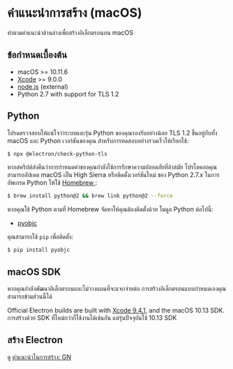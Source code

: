 # คำแนะนำการสร้าง (macOS)

ทำตามคำแนะนำด้านล่างเพื่อสร้างอิเล็กตรอนบน macOS

## ข้อกำหนดเบื้องต้น

* macOS >= 10.11.6
* [Xcode](https://developer.apple.com/technologies/tools/) >= 9.0.0
* [node.js](https://nodejs.org) (external)
* Python 2.7 with support for TLS 1.2

## Python

โปรดตรวจสอบให้แน่ใจว่าระบบและรุ่น Python ของคุณรองรับอย่างน้อย TLS 1.2 ขึ้นอยู่กับทั้ง macOS และ Python เวอร์ชันของคุณ สำหรับการทดสอบอย่างรวดเร็วให้เรียกใช้:

```sh
$ npx @electron/check-python-tls
```

หากสคริปต์ส่งคืนว่าการกำหนดค่าของคุณกำลังใช้การรักษาความปลอดภัยที่ล้าสมัย โปรโตคอลคุณสามารถอัปเดต macOS เป็น High Sierra หรือติดตั้งเวอร์ชันใหม่ ของ Python 2.7.x ในการอัพเกรด Python ให้ใช้ [ Homebrew ](https://brew.sh/):

```sh
$ brew install python@2 && brew link python@2 --force
```

หากคุณใช้ Python ตามที่ Homebrew จัดหาให้คุณต้องติดตั้งด้วย โมดูล Python ต่อไปนี้:

* [pyobjc](https://pypi.org/project/pyobjc/#description)

คุณสามารถใช้ ` pip ` เพื่อติดตั้ง:

```sh
$ pip install pyobjc
```

## macOS SDK

หากคุณกำลังพัฒนาอิเล็กตรอนและไม่วางแผนที่จะแจกจ่ายต่อ การสร้างอิเล็กตรอนแบบกำหนดเองคุณสามารถข้ามส่วนนี้ได้

Official Electron builds are built with [Xcode 9.4.1](http://adcdownload.apple.com/Developer_Tools/Xcode_9.4.1/Xcode_9.4.1.xip), and the macOS 10.13 SDK. การสร้างด้วย SDK ที่ใหม่กว่าก็ใช้งานได้เช่นกัน แต่รุ่นปัจจุบันใช้ 10.13 SDK

## สร้าง Electron

ดู [ คำแนะนำในการสร้าง: GN ](build-instructions-gn.md)